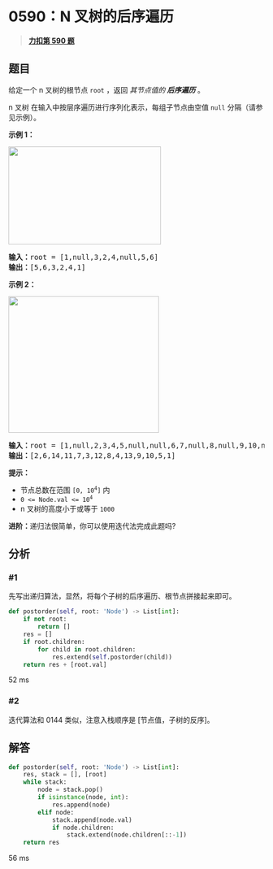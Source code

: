 # 0590：N 叉树的后序遍历


> <u>**[力扣第 590 题](https://leetcode.cn/problems/n-ary-tree-postorder-traversal/)**</u>

## 题目

<p>给定一个 n 叉树的根节点<meta charset="UTF-8" /> <code>root</code> ，返回 <em>其节点值的<strong> 后序遍历</strong></em> 。</p>

<p>n 叉树 在输入中按层序遍历进行序列化表示，每组子节点由空值 <code>null</code> 分隔（请参见示例）。</p>



<p><strong>示例 1：</strong></p>

<p><img src="https://assets.leetcode.com/uploads/2018/10/12/narytreeexample.png" style="height: 193px; width: 300px;" /></p>

<pre>
<strong>输入：</strong>root = [1,null,3,2,4,null,5,6]
<strong>输出：</strong>[5,6,3,2,4,1]
</pre>

<p><strong>示例 2：</strong></p>

<p><img alt="" src="https://assets.leetcode.com/uploads/2019/11/08/sample_4_964.png" style="height: 269px; width: 296px;" /></p>

<pre>
<strong>输入：</strong>root = [1,null,2,3,4,5,null,null,6,7,null,8,null,9,10,null,null,11,null,12,null,13,null,null,14]
<strong>输出：</strong>[2,6,14,11,7,3,12,8,4,13,9,10,5,1]
</pre>



<p><strong>提示：</strong></p>

<ul>
<li>节点总数在范围 <code>[0, 10<sup>4</sup>]</code> 内</li>
<li><code>0 &lt;= Node.val &lt;= 10<sup>4</sup></code></li>
<li>n 叉树的高度小于或等于 <code>1000</code></li>
</ul>



<p><strong>进阶：</strong>递归法很简单，你可以使用迭代法完成此题吗?</p>


## 分析

### #1

先写出递归算法，显然，将每个子树的后序遍历、根节点拼接起来即可。

```python
def postorder(self, root: 'Node') -> List[int]:
	if not root:
		return []
	res = []
	if root.children:
		for child in root.children:
			res.extend(self.postorder(child))
	return res + [root.val]
```

52 ms

### #2

迭代算法和 0144 类似，注意入栈顺序是 [节点值，子树的反序]。

## 解答

```python
def postorder(self, root: 'Node') -> List[int]:
	res, stack = [], [root]
	while stack:
		node = stack.pop()
		if isinstance(node, int):
			res.append(node)
		elif node:
			stack.append(node.val)
			if node.children:
				stack.extend(node.children[::-1])
	return res
```

56 ms

